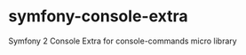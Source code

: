 symfony-console-extra
=====================

Symfony 2 Console Extra for console-commands micro library